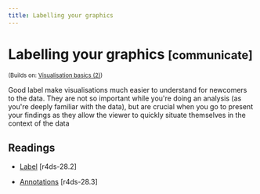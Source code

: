 ```yaml
---
title: Labelling your graphics
---
```


<!-- Generated automatically from vis-labelling.yml. Do not edit by hand -->

# Labelling your graphics <small class='communicate'>[communicate]</small>
<small>(Builds on: [Visualisation basics (2)](vis-basics-2.md))</small>

Good label make visualisations much easier to understand for newcomers to
the data. They are not so important while you're doing an analysis
(as you're deeply familiar with the data), but are crucial when you go
to present your findings as they allow the viewer to quickly situate
themselves in the context of the data

## Readings

  * [Label](http://r4ds.had.co.nz/graphics-for-communication.html#label) [r4ds-28.2]

  * [Annotations](http://r4ds.had.co.nz/graphics-for-communication.html#annotations) [r4ds-28.3]



